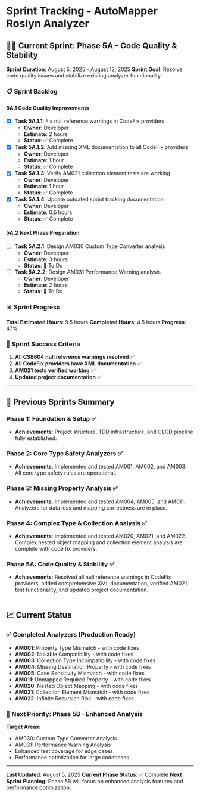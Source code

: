 # Sprint Tracking - AutoMapper Roslyn Analyzer

## 🏃‍♂️ Current Sprint: Phase 5A - Code Quality & Stability

**Sprint Duration**: August 5, 2025 - August 12, 2025
**Sprint Goal**: Resolve code quality issues and stabilize existing analyzer functionality.

### 📋 Sprint Backlog

#### 5A.1 Code Quality Improvements

- [x] **Task 5A.1.1**: Fix null reference warnings in CodeFix providers
    - **Owner**: Developer
    - **Estimate**: 2 hours
    - **Status**: ✅ Complete
- [x] **Task 5A.1.2**: Add missing XML documentation to all CodeFix providers
    - **Owner**: Developer
    - **Estimate**: 1 hour
    - **Status**: ✅ Complete
- [x] **Task 5A.1.3**: Verify AM021 collection element tests are working
    - **Owner**: Developer
    - **Estimate**: 1 hour
    - **Status**: ✅ Complete
- [x] **Task 5A.1.4**: Update outdated sprint tracking documentation
    - **Owner**: Developer
    - **Estimate**: 0.5 hours
    - **Status**: ✅ Complete

#### 5A.2 Next Phase Preparation

- [ ] **Task 5A.2.1**: Design AM030 Custom Type Converter analysis
    - **Owner**: Developer
    - **Estimate**: 3 hours
    - **Status**: 📝 To Do
- [ ] **Task 5A.2.2**: Design AM031 Performance Warning analysis
    - **Owner**: Developer
    - **Estimate**: 2 hours
    - **Status**: 📝 To Do

### 📊 Sprint Progress

**Total Estimated Hours**: 9.5 hours
**Completed Hours**: 4.5 hours
**Progress**: 47%

### 🎯 Sprint Success Criteria

1. **All CS8604 null reference warnings resolved** ✅
2. **All CodeFix providers have XML documentation** ✅
3. **AM021 tests verified working** ✅
4. **Updated project documentation** ✅

---

## 🚀 Previous Sprints Summary

### Phase 1: Foundation & Setup ✅

- **Achievements**: Project structure, TDD infrastructure, and CI/CD pipeline fully established.

### Phase 2: Core Type Safety Analyzers ✅

- **Achievements**: Implemented and tested AM001, AM002, and AM003. All core type safety rules are operational.

### Phase 3: Missing Property Analysis ✅

- **Achievements**: Implemented and tested AM004, AM005, and AM011. Analyzers for data loss and mapping correctness are in place.

### Phase 4: Complex Type & Collection Analysis ✅

- **Achievements**: Implemented and tested AM020, AM021, and AM022. Complex nested object mapping and collection element analysis are complete with code fix providers.

### Phase 5A: Code Quality & Stability ✅

- **Achievements**: Resolved all null reference warnings in CodeFix providers, added comprehensive XML documentation, verified AM021 test functionality, and updated project documentation.

---

## 📈 Current Status

### ✅ Completed Analyzers (Production Ready)
- **AM001**: Property Type Mismatch - with code fixes
- **AM002**: Nullable Compatibility - with code fixes  
- **AM003**: Collection Type Incompatibility - with code fixes
- **AM004**: Missing Destination Property - with code fixes
- **AM005**: Case Sensitivity Mismatch - with code fixes
- **AM011**: Unmapped Required Property - with code fixes
- **AM020**: Nested Object Mapping - with code fixes
- **AM021**: Collection Element Mismatch - with code fixes
- **AM022**: Infinite Recursion Risk - with code fixes

### 🎯 Next Priority: Phase 5B - Enhanced Analysis

**Target Areas:**
- AM030: Custom Type Converter Analysis
- AM031: Performance Warning Analysis
- Enhanced test coverage for edge cases
- Performance optimization for large codebases

---
**Last Updated**: August 5, 2025
**Current Phase Status**: ✅ Complete
**Next Sprint Planning**: Phase 5B will focus on enhanced analysis features and performance optimization.

